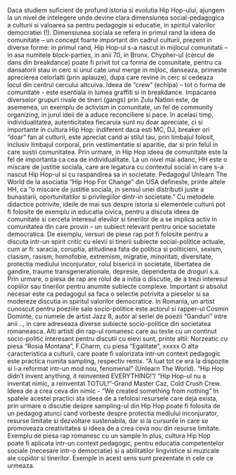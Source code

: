Daca studiem suficient de profund istoria si evolutia Hip Hop-ului, ajungem la un nivel de intelegere unde devine clara dimensiunea social-pedagogica a culturii si valoarea sa pentru pedagogie si educatie, in spiritul valorilor democratiei (!).
Dimensiunea sociala se refera in primul rand la ideea de comunitate – un concept foarte important din cadrul culturii, prezent in diverse forme: in primul rand, Hip Hop-ul s-a nascut in mijlocul comunitatii – in asa numitele block-parties, in anii 70, in Bronx. Chypher-ul (cercul de dans din breakdance) poate fi privit tot ca forma de comunitate, pentru ca dansatorii stau in cerc si unul cate unul merge in mijloc, danseaza, primeste aprecierea celorlalti (prin aplauze), dupa care revine in cerc si cedeaza locul din centrul cercului altcuiva. Ideea de “crew” (echipa) – tot o forma de comunitate - este esentiala in lumea graffiti si in breakdance. Impacarea diverselor grupuri rivale de tineri (gangs) prin Zulu Nation este, de asemenea, un exemplu de activism in comunitate, un fel de community organizing, in jurul ideii de a aduce reconciliere si pace.
In acelasi timp, individualitatea, autenticitatea fiecaruia sunt nu doar apreciate, ci si importante in cultura Hip Hop: indiferent daca esti MC, DJ, breaker ori “doar” fan al culturii, este apreciat cand ai stilul tau, prin limbajul folosit, inclusiv limbajul corporal, prin vestimentatie si aparitie, dar si prin felul in care sustii comunitatea. Prin urmare, in Hip Hop ideea de comunitate este la fel de importanta ca cea de individualitate.
La un nivel mai adanc, HH este o miscare de justitie sociala, care are legatura cu contextul social in care s-a nascut Hip Hop-ul si cu raspandirea sa in societate. Pedagogul Unlearn The World de la asociatia “Hip Hop For Change” din USA defineste, printe altele HH, ca “o miscare de justitie sociala, in sensul unei distributii juste a bunastarii, oportunitatilor si privilegiilor dintr-in societate.”
Cu metodele didactice potrivite, ideile de mai sus despre istoria si elementele culturii pot fi folosite de exemplu in educatia civica, pentru a discuta ideea de comunitate si cerceta interesul elevilor si tinerilor de a se implica activ in comunitatea din care provin – un subiect relevant pentru orice societate democratica. De exemplu, versuri de piese rap pot fi folosite pentru a discuta  intr-un spirit critic cu elevii si tinerii subiecte social-politice actuale, cum ar fi: saracia, coruptia, atitudinea fata de politica si politicieni, sexism, clasism, rasism, homofobie, extremism, migratie, minoritati, diversitate, protectia mediului inconjurator, rolul bisericii in societate, libertatea de gandire, traume transgenerationale, depresie, dependenta de droguri s.a. Prin urmare, o piesa de rap are rolul de a initia o discutie, de a trezi interesul copiilor sau tinerilor pentru anumite subiecte complexe. Important si absolut necesar este ca pedagogul sa faca o selectie potrivita a pieselor si sa modereze discutia in spiritul valorilor democratice. In Romania, un artist cunoscut pentru poeziile sale socio-politice este actorul si rapper-ul Cosmin Dominte, cu numele de artist Jazz 8, autor al seriei de poezii “Ganduri” intre anii .., in care adreseaza diverse subiecte socio-politice din societatea romaneasca. Alti artisti din rap-ul romanesc care au texte cu un continut socio-politic interesant pentru discutii cu elevi sunt, printe altii: Norzeatic cu piesa “Rosia Montana”, F.Charm, cu piesa “Egalitate”, xxxxx
O alta caracteristica a culturii, care poate fi valorizata intr-un context pedagogic este practica numita sampling, respectiv remix. “A luat tot ce era la dispozite si l-a reformat intr-un mod nou, fenomenal” (Unlearn The World). “Hip Hop didn’t invent anything, it reinvented EVERYTHING!”/ “Hip Hop-ul nu a inventat nimic, a reinventat TOTUL!”-Grand Master Caz, Cold Crush Crew. Ideea de a crea ceva din nimic - “We created something from nothing”
In spatele acestei practici sta ideea de a refolosi resursele care deja exista, prin urmare o discutie despre sampling-ul din Hip Hop poate fi folosita de un pedagog atunci cand vorbeste despre protectia mediului inconjurator, resurse limitate si dezvoltare sustenabila, dar si la cursurile in care se promoveaza creativitatea si ideea de a crea ceva nou din resurse limitate. Exemplu de piesa rap romanesc cu un sample
In plus, cultura Hip Hop poate fi aplicata intr-un context pedagogic, pentru educatia competentelor sociale (necesare intr-o democratie) si a abilitatilor lingvistice si muzicale ale copiilor si tinerilor. Exemple in acest sens sunt prezentate in cele ce urmeaza. 
